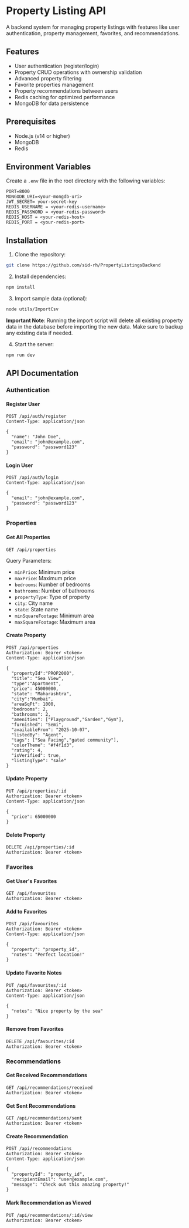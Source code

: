 # Property Listing API

A backend system for managing property listings with features like user authentication, property management, favorites, and recommendations.

## Features

- User authentication (register/login)
- Property CRUD operations with ownership validation
- Advanced property filtering
- Favorite properties management
- Property recommendations between users
- Redis caching for optimized performance
- MongoDB for data persistence

## Prerequisites

- Node.js (v14 or higher)
- MongoDB
- Redis

## Environment Variables

Create a `.env` file in the root directory with the following variables:

```env
PORT=8000
MONGODB_URI=<your-mongdb-uri>
JWT_SECRET= your-secret-key
REDIS_USERNAME = <your-redis-username>
REDIS_PASSWORD = <your-redis-password>
REDIS_HOST = <your-redis-host>
REDIS_PORT = <your-redis-port>
```

## Installation

1. Clone the repository:
```bash
git clone https://github.com/sid-rh/PropertyListingsBackend
```
2. Install dependencies:
```bash
npm install
```
3. Import sample data (optional):
```bash
node utils/ImportCsv
```

**Important Note**: Running the import script will delete all existing property data in the database before importing the new data. Make sure to backup any existing data if needed.

4. Start the server:
```bash
npm run dev
```

## API Documentation

### Authentication

#### Register User
```http
POST /api/auth/register
Content-Type: application/json

{
  "name": "John Doe",
  "email": "john@example.com",
  "password": "password123"
}
```

#### Login User
```http
POST /api/auth/login
Content-Type: application/json

{
  "email": "john@example.com",
  "password": "password123"
}
```

### Properties

#### Get All Properties
```http
GET /api/properties
```

Query Parameters:
- `minPrice`: Minimum price
- `maxPrice`: Maximum price
- `bedrooms`: Number of bedrooms
- `bathrooms`: Number of bathrooms
- `propertyType`: Type of property
- `city`: City name
- `state`: State name
- `minSquareFootage`: Minimum area
- `maxSquareFootage`: Maximum area

#### Create Property
```http
POST /api/properties
Authorization: Bearer <token>
Content-Type: application/json

{
  "propertyId":"PROP2000",  
  "title": "Sea View",
  "type":"Apartment",
  "price": 45000000,
  "state": "Maharashtra",
  "city":"Mumbai",
  "areaSqFt": 1000,
  "bedrooms": 2,
  "bathrooms": 2,
  "amenities": ["Playground","Garden","Gym"],
  "furnished": "Semi",
  "availableFrom": "2025-10-07",
  "listedBy": "Agent",
  "tags": ["Sea Facing","gated community"],
  "colorTheme": "#f4f1d3",
  "rating": 4,
  "isVerified": true,
  "listingType": "sale"
}
```

#### Update Property
```http
PUT /api/properties/:id
Authorization: Bearer <token>
Content-Type: application/json

{
  "price": 65000000
}
```

#### Delete Property
```http
DELETE /api/properties/:id
Authorization: Bearer <token>
```

### Favorites

#### Get User's Favorites
```http
GET /api/favourites
Authorization: Bearer <token>
```

#### Add to Favorites
```http
POST /api/favourites
Authorization: Bearer <token>
Content-Type: application/json

{
  "property": "property_id",
  "notes": "Perfect location!"
}
```

#### Update Favorite Notes
```http
PUT /api/favourites/:id
Authorization: Bearer <token>
Content-Type: application/json

{
  "notes": "Nice property by the sea"
}
```

#### Remove from Favorites
```http
DELETE /api/favourites/:id
Authorization: Bearer <token>
```

### Recommendations

#### Get Received Recommendations
```http
GET /api/recommendations/received
Authorization: Bearer <token>
```

#### Get Sent Recommendations
```http
GET /api/recommendations/sent
Authorization: Bearer <token>
```

#### Create Recommendation
```http
POST /api/recommendations
Authorization: Bearer <token>
Content-Type: application/json

{
  "propertyId": "property_id",
  "recipientEmail": "user@example.com",
  "message": "Check out this amazing property!"
}
```

#### Mark Recommendation as Viewed
```http
PUT /api/recommendations/:id/view
Authorization: Bearer <token>
```

